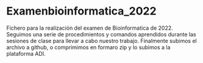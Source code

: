 # Examenbioinformatica_2022

Fichero para la realización del examen de Bioinformatica de 2022. Seguimos una serie de procedimientos y comandos aprendidos durante las sesiones de clase para llevar a cabo nuestro trabajo. 
Finalmente subimos el archivo a github, o comprimimos en formaro zip y lo subimos a la plataforma ADI.